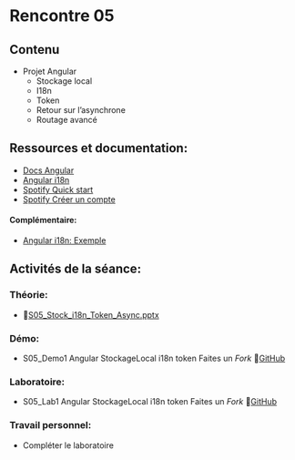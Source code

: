 # Rencontre 05

## Contenu
- Projet Angular
  - Stockage local
  - I18n
  - Token
  - Retour sur l’asynchrone
  - Routage avancé

## Ressources et documentation: 
 - [Docs Angular](https://angular.io/docs)
 - [Angular i18n](https://angular.io/guide/i18n-overview)
 - [Spotify Quick start](https://developer.spotify.com/documentation/web-api/quick-start/)
 - [Spotify Créer un compte](https://open.spotify.com/)
#### Complémentaire: 
 - [Angular i18n: Exemple](https://angular.io/guide/i18n-example)

## Activités de la séance: 
### Théorie:  
- 🔗[S05_Stock_i18n_Token_Async.pptx](https://cegepedouardmontpetit-my.sharepoint.com/:p:/r/personal/valerie_turgeon_cegepmontpetit_ca/Documents/420_CW6_SITE/PowerPoints/S05_Stock_i18n_Token_Async.pptx?d=w6d960c566f014a1596e3f5c1135475a2&csf=1&web=1&e=FCuCe2)

### Démo:
- S05_Demo1 Angular StockageLocal i18n token Faites un *Fork* 🔗[GitHub](https://github.com/ProgWebServicesFC/CW6_S05_Demo1)

### Laboratoire: 
- S05_Lab1 Angular StockageLocal i18n token Faites un *Fork* 🔗[GitHub](https://github.com/ProgWebServicesFC/CW6_S05_Lab1)

 
### Travail personnel: 
- Compléter le laboratoire